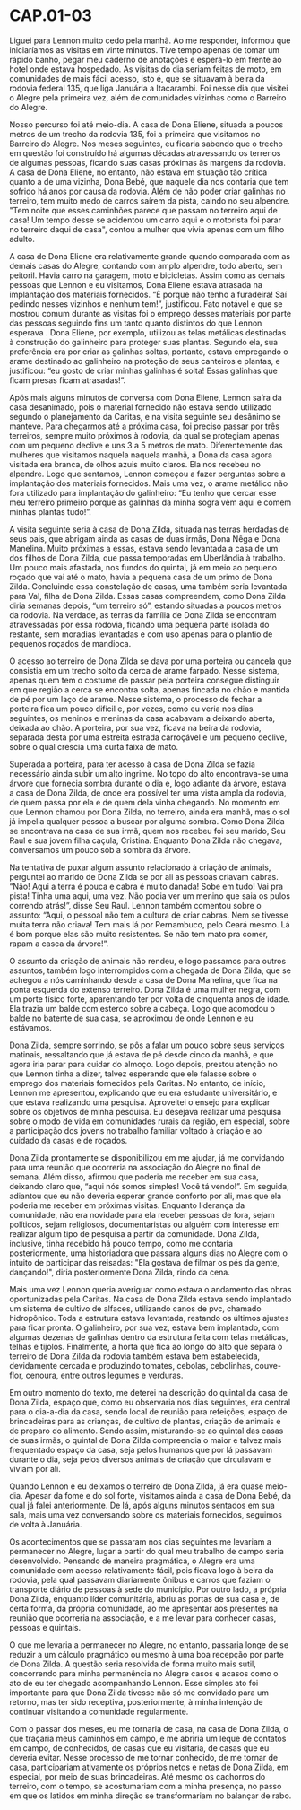 # CAP.01-03
Liguei para Lennon muito cedo pela manhã. Ao me responder, informou que iniciaríamos as visitas em vinte minutos. Tive tempo apenas de tomar um rápido banho, pegar meu caderno de anotações e esperá-lo em frente ao hotel onde estava hospedado. As visitas do dia seriam feitas de moto, em comunidades de mais fácil acesso, isto é, que se situavam à beira da rodovia federal 135, que liga Januária a Itacarambi. Foi nesse dia que visitei o Alegre pela primeira vez, além de comunidades vizinhas como o Barreiro do Alegre.

Nosso percurso foi até meio-dia. A casa de Dona Eliene, situada a poucos metros de um trecho da rodovia 135, foi a primeira que visitamos no Barreiro do Alegre. Nos meses seguintes, eu ficaria sabendo que o trecho em questão foi construído há algumas décadas atravessando os terrenos de algumas pessoas, ficando suas casas próximas às margens da rodovia. A casa de Dona Eliene, no entanto, não estava em situação tão crítica quanto a de uma vizinha, Dona Bebé, que naquele dia nos contaria que tem sofrido há anos por causa da rodovia. Além de não poder criar galinhas no terreiro, tem muito medo de carros saírem da pista, caindo no seu alpendre. "Tem noite que esses caminhões parece que passam no terreiro aqui de casa! Um tempo desse se acidentou um carro aqui e o motorista foi parar no terreiro daqui de casa", contou a mulher que vivia apenas com um filho adulto.

A casa de Dona Eliene era relativamente grande quando comparada com as demais casas do Alegre, contando com amplo alpendre, todo aberto, sem peitoril. Havia carro na garagem, moto e bicicletas. Assim como as demais pessoas que Lennon e eu visitamos, Dona Eliene estava atrasada na implantação dos materiais fornecidos. “É porque não tenho a furadeira! Saí pedindo nesses vizinhos e nenhum tem!”, justificou. Fato notável e que se mostrou comum durante as visitas foi o emprego desses materiais por parte das pessoas seguindo fins um tanto quanto distintos do que Lennon esperava . Dona Eliene, por exemplo, utilizou as telas metálicas destinadas à construção do galinheiro para proteger suas plantas. Segundo ela, sua preferência era por criar as galinhas soltas, portanto, estava empregando o arame destinado ao galinheiro na proteção de seus canteiros e plantas, e justificou: “eu gosto de criar minhas galinhas é solta! Essas galinhas que ficam presas ficam atrasadas!”.

Após mais alguns minutos de conversa com Dona Eliene, Lennon saíra da casa desanimado, pois o material fornecido não estava sendo utilizado segundo o planejamento da Caritas, e na visita seguinte seu desânimo se manteve. Para chegarmos até a próxima casa, foi preciso passar por três terreiros, sempre muito próximos à rodovia, da qual se protegiam apenas com um pequeno declive e uns 3 a 5 metros de mato. Diferentemente das mulheres que visitamos naquela naquela manhã, a Dona da casa agora visitada era branca, de olhos azuis muito claros. Ela nos recebeu no alpendre. Logo que sentamos, Lennon começou a fazer perguntas sobre a implantação dos materiais fornecidos. Mais uma vez, o arame metálico não fora utilizado para implantação do galinheiro: “Eu tenho que cercar esse meu terreiro primeiro porque as galinhas da minha sogra vêm aqui e comem minhas plantas tudo!”.

A visita seguinte seria à casa de Dona Zilda, situada nas terras herdadas de seus pais, que abrigam ainda as casas de duas irmãs, Dona Nêga e Dona Manelina. Muito próximas a essas, estava sendo levantada a casa de um dos filhos de Dona Zilda, que passa temporadas em Uberlândia à trabalho. Um pouco mais afastada, nos fundos do quintal, já em meio ao pequeno roçado que vai até o mato, havia a pequena casa de um primo de Dona Zilda. Concluindo essa constelação de casas, uma também seria levantada para Val, filha de Dona Zilda. Essas casas compreendem, como Dona Zilda diria semanas depois, “um terreiro só”, estando situadas a poucos metros da rodovia. Na verdade, as terras da família de Dona Zilda se encontram atravessadas por essa rodovia, ficando uma pequena parte isolada do restante, sem moradias levantadas e com uso apenas para o plantio de pequenos roçados de mandioca.

O acesso ao terreiro de Dona Zilda se dava por uma porteira ou cancela que consistia em um trecho solto da cerca de arame farpado. Nesse sistema, apenas quem tem o costume de passar pela porteira consegue distinguir em que região a cerca se encontra solta, apenas fincada no chão e mantida de pé por um laço de arame. Nesse sistema, o processo de fechar a porteira fica um pouco difícil e, por vezes, como eu veria nos dias seguintes, os meninos e meninas da casa acabavam a deixando aberta, deixada ao chão. A porteira, por sua vez, ficava na beira da rodovia, separada desta por uma estreita estrada carroçável e um pequeno declive, sobre o qual crescia uma curta faixa de mato.

Superada a porteira, para ter acesso à casa de Dona Zilda se fazia necessário ainda subir um alto ingrime. No topo do alto encontrava-se uma árvore que fornecia sombra durante o dia e, logo adiante da árvore, estava a casa de Dona Zilda, de onde era possível ter uma vista ampla da rodovia, de quem passa por ela e de quem dela vinha chegando. No momento em que Lennon chamou por Dona Zilda, no terreiro, ainda era manhã, mas o sol já impelia qualquer pessoa a buscar por alguma sombra. Como Dona Zilda se encontrava na casa de sua irmã, quem nos recebeu foi seu marido, Seu Raul e sua jovem filha caçula, Cristina. Enquanto Dona Zilda não chegava, conversamos um pouco sob a sombra da árvore.

Na tentativa de puxar algum assunto relacionado à criação de animais, perguntei ao marido de Dona Zilda se por ali as pessoas criavam cabras. “Não! Aqui a terra é pouca e cabra é muito danada! Sobe em tudo! Vai pra pista! Tinha uma aqui, uma vez. Não podia ver um menino que saia os pulos correndo atrás!”, disse Seu Raul. Lennon também comentou sobre o assunto: “Aqui, o pessoal não tem a cultura de criar cabras. Nem se tivesse muita terra não criava! Tem mais lá por Pernambuco, pelo Ceará mesmo. Lá é bom porque elas são muito resistentes. Se não tem mato pra comer, rapam a casca da árvore!”.

O assunto da criação de animais não rendeu, e logo passamos para outros assuntos, também logo interrompidos com a chegada de Dona Zilda, que se achegou a nós caminhando desde a casa de Dona Manelina, que fica na ponta esquerda do extenso terreiro. Dona Zilda é uma mulher negra, com um porte físico forte, aparentando ter por volta de cinquenta anos de idade. Ela trazia um balde com esterco sobre a cabeça. Logo que acomodou o balde no batente de sua casa, se aproximou de onde Lennon e eu estávamos.

Dona Zilda, sempre sorrindo, se pôs a falar um pouco sobre seus serviços
matinais, ressaltando que já estava de pé desde cinco da manhã, e que agora iria parar para cuidar do almoço. Logo depois, prestou atenção no que Lennon tinha a dizer, talvez esperando que ele falasse sobre o emprego dos materiais fornecidos pela Caritas. No entanto, de início, Lennon me apresentou, explicando que eu era estudante universitário, e que estava realizando uma pesquisa. Aproveitei o ensejo para explicar sobre os objetivos de minha pesquisa. Eu desejava realizar uma pesquisa sobre o modo de vida em comunidades rurais da região, em especial, sobre a participação dos jovens no trabalho familiar voltado à criação e ao cuidado da casas e de roçados.

Dona Zilda prontamente se disponibilizou em me ajudar, já me convidando para uma reunião que ocorreria na associação do Alegre no final de semana. Além disso, afirmou que poderia me receber em sua casa, deixando claro que, “aqui nós somos simples! Você tá vendo!”. Em seguida, adiantou que eu não deveria esperar grande conforto por ali, mas que ela poderia me receber em próximas visitas. Enquanto liderança da comunidade, não era novidade para ela receber pessoas de fora, sejam políticos, sejam religiosos, documentaristas ou alguém com interesse em realizar algum tipo de pesquisa a partir da comunidade. Dona Zilda, inclusive, tinha recebido há pouco tempo, como me contaria posteriormente, uma historiadora que passara alguns dias no Alegre com o intuito de participar das reisadas: "Ela gostava de filmar os pés da gente, dançando!", diria posteriormente Dona Zilda, rindo da cena.

Mais uma vez Lennon queria averiguar como estava o andamento das obras oportunizadas pela Caritas. Na casa de Dona Zilda estava sendo implantado um sistema de cultivo de alfaces, utilizando canos de pvc, chamado hidropônico. Toda a estrutura estava levantada, restando os últimos ajustes para ficar pronta. O galinheiro, por sua vez, estava bem implantado, com algumas dezenas de galinhas dentro da estrutura feita com telas metálicas, telhas e tijolos. Finalmente, a horta que fica ao longo do alto que separa o terreiro de Dona Zilda da rodovia também estava bem estabelecida, devidamente cercada e produzindo tomates, cebolas, cebolinhas, couve-flor, cenoura, entre outros legumes e verduras.

Em outro momento do texto, me deterei na descrição do quintal da casa de Dona Zilda, espaço que, como eu observaria nos dias seguintes, era central para o dia-a-dia da casa, sendo local de reunião para refeições, espaço de brincadeiras para as crianças, de cultivo de plantas, criação de animais e de preparo do alimento. Sendo assim, misturando-se ao quintal das casas de suas irmãs, o quintal de Dona Zilda compreendia o maior e talvez mais frequentado espaço da casa, seja pelos humanos que por lá passavam durante o dia, seja pelos diversos animais de criação que circulavam e viviam por ali.

Quando Lennon e eu deixamos o terreiro de Dona Zilda, já era quase meio-dia. Apesar da fome e do sol forte, visitamos ainda a casa de Dona Bebé, da qual já falei anteriormente. De lá, após alguns minutos sentados em sua sala, mais uma vez conversando sobre os materiais fornecidos, seguimos de volta à Januária.

Os acontecimentos que se passaram nos dias seguintes me levariam a permanecer no Alegre, lugar a partir do qual meu trabalho de campo seria desenvolvido. Pensando de maneira pragmática, o Alegre era uma comunidade com acesso relativamente fácil, pois ficava logo à beira da rodovia, pela qual passavam diariamente ônibus e carros que faziam o transporte diário de pessoas à sede do município. Por outro lado, a própria Dona Zilda, enquanto líder comunitária, abriu as portas de sua casa e, de certa forma, da própria comunidade, ao me apresentar aos presentes na reunião que ocorreria na associação, e a me levar para conhecer casas, pessoas e quintais.

O que me levaria a permanecer no Alegre, no entanto, passaria longe de se reduzir a um cálculo pragmático ou mesmo à uma boa recepção por parte de Dona Zilda. A questão seria resolvida de forma muito mais sutil, concorrendo para minha permanência no Alegre casos e acasos como o ato de eu ter chegado acompanhando Lennon. Esse simples ato foi importante para que Dona Zilda tivesse não só me convidado para um retorno, mas ter sido receptiva, posteriormente, à minha intenção de continuar visitando a comunidade regularmente.

Com o passar dos meses, eu me tornaria de casa, na casa de Dona Zilda, o que traçaria meus caminhos em campo, e me abriria um leque de contatos em campo, de conhecidos, de casas que eu visitaria, de casas que eu deveria evitar. Nesse processo de me tornar conhecido, de me tornar de casa, participariam ativamente os próprios netos e netas de Dona Zilda, em especial, por meio de suas brincadeiras. Até mesmo os cachorros do terreiro, com o tempo, se acostumariam com a minha presença, no passo em que os latidos em minha direção se transformariam no balançar de rabo.
